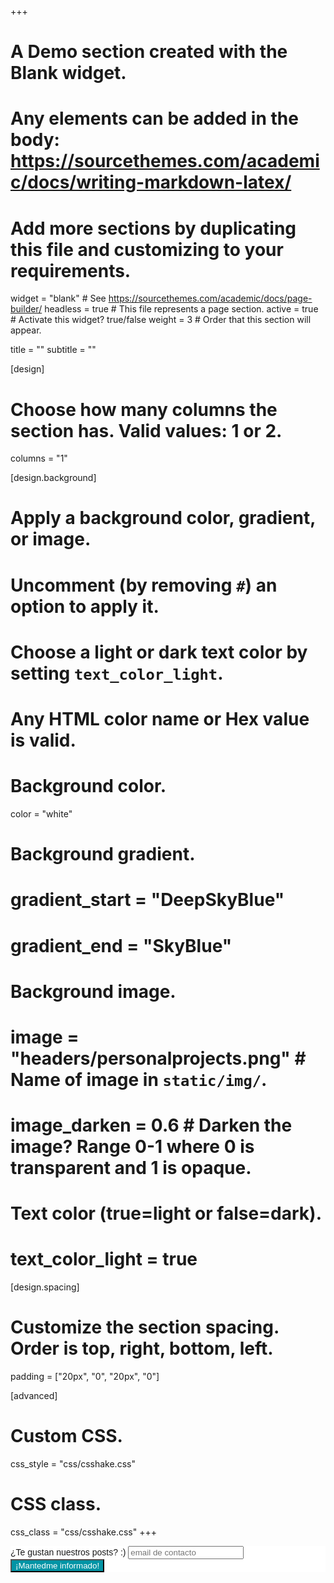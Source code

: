 +++
# A Demo section created with the Blank widget.
# Any elements can be added in the body: https://sourcethemes.com/academic/docs/writing-markdown-latex/
# Add more sections by duplicating this file and customizing to your requirements.

widget = "blank"  # See https://sourcethemes.com/academic/docs/page-builder/
headless = true  # This file represents a page section.
active = true  # Activate this widget? true/false
weight = 3  # Order that this section will appear.

title = ""
subtitle = ""

[design]
  # Choose how many columns the section has. Valid values: 1 or 2.
  columns = "1"

[design.background]
  # Apply a background color, gradient, or image.
  #   Uncomment (by removing `#`) an option to apply it.
  #   Choose a light or dark text color by setting `text_color_light`.
  #   Any HTML color name or Hex value is valid.

  # Background color.
   color = "white"
  
  # Background gradient.
  # gradient_start = "DeepSkyBlue"
  # gradient_end = "SkyBlue"
  
  # Background image.
  # image = "headers/personalprojects.png"  # Name of image in `static/img/`.
  # image_darken = 0.6  # Darken the image? Range 0-1 where 0 is transparent and 1 is opaque.

  # Text color (true=light or false=dark).
  # text_color_light = true

[design.spacing]
  # Customize the section spacing. Order is top, right, bottom, left.
  padding = ["20px", "0", "20px", "0"]

[advanced]
 # Custom CSS. 
 css_style = "css/csshake.css"
 
 # CSS class. <link href="//cdn-images.mailchimp.com/embedcode/horizontal-slim-10_7.css" rel="stylesheet" type="text/css">

 css_class = "css/csshake.css"
+++


<!-- Begin Mailchimp Signup Form -->
<link href="//cdn-images.mailchimp.com/embedcode/horizontal-slim-10_7.css" rel="stylesheet" type="text/css">
<link rel="stylesheet" type="text/css" href="https://csshake.surge.sh/csshake.min.css">
<style type="text/css">
	#mc_embed_signup{background:#fff; clear:left; font:14px Helvetica,Arial,sans-serif; width:100%;}
	 #mc_embed_signup .button {
  background-color: #0294A5; /* Green */
  color: white;
  transition-duration: 0.4s;
}
#mc_embed_signup .button:hover {
  background-color: #379392 !important; 
}

	/* Add your own Mailchimp form style overrides in your site stylesheet or in this style block.
	   We recommend moving this block and the preceding CSS link to the HEAD of your HTML file. */
</style>
<div id="mc_embed_signup">
<form action="https://typethepipe.us4.list-manage.com/subscribe/post?u=91551f7ed29389a0de4f47665&amp;id=d95c503a48" method="post" id="mc-embedded-subscribe-form" name="mc-embedded-subscribe-form" class="validate" target="_blank" novalidate>
 <div id="mc_embed_signup_scroll">
	<label for="mce-EMAIL"> ¿Te gustan nuestros posts? :)</label>
	<input type="email" value="" name="EMAIL" class="email" id="mce-EMAIL" placeholder="email de contacto" required>
    <!-- real people should not fill this in and expect good things - do not remove this or risk form bot signups-->
    <div style="position: absolute; left: -5000px;" aria-hidden="true"><input type="text" name="b_91551f7ed29389a0de4f47665_d95c503a48" tabindex="-1" value=""></div>
    <div class="clear"><div class="shake-chunk shake-constant shake-constant--hover"><input type="submit" value="¡Mantedme informado!" name="subscribe" id="mc-embedded-subscribe" class="button"></div></div>
    </div>
</form>
</div>

<!--End mc_embed_signup-->

<script type="text/javascript" src="//downloads.mailchimp.com/js/signup-forms/popup/unique-methods/embed.js" data-dojo-config="usePlainJson: true, isDebug: false"></script><script type="text/javascript">window.dojoRequire(["mojo/signup-forms/Loader"], function(L) { L.start({"baseUrl":"mc.us4.list-manage.com","uuid":"91551f7ed29389a0de4f47665","lid":"d95c503a48","uniqueMethods":true}) })</script>